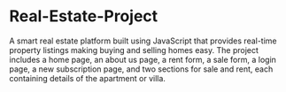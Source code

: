 # Real-Estate-Project
A smart real estate platform built using JavaScript that provides real-time property listings making buying and selling homes easy. The project includes a home page, an about us page, a rent form, a sale form, a login page, a new subscription page, and two sections for sale and rent, each containing details of the apartment or villa.
